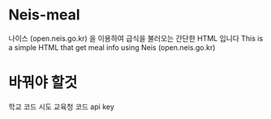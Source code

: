 # Neis-meal
나이스 (open.neis.go.kr) 을 이용하여 급식을 불러오는 간단한 HTML 입니다
This is a simple HTML that get meal info using Neis (open.neis.go.kr)
# 바꿔야 할것
학교 코드
시도 교육청 코드
api key

